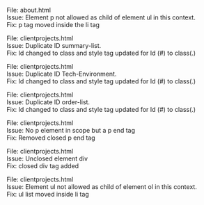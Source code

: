File: about.html  
Issue: Element p not allowed as child of element ul in this context.  
Fix: p tag moved inside the li tag 

File: clientprojects.html  
Issue: Duplicate ID summary-list.  
Fix: Id changed to class and style tag updated for Id (#) to class(.) 

File: clientprojects.html  
Issue: Duplicate ID Tech-Environment.  
Fix: Id changed to class and style tag updated for Id (#) to class(.) 

File: clientprojects.html  
Issue: Duplicate ID order-list.  
Fix: Id changed to class and style tag updated for Id (#) to class(.) 

File: clientprojects.html  
Issue: No p element in scope but a p end tag  
Fix: Removed closed p end tag 

File: clientprojects.html  
Issue: Unclosed element div  
Fix: closed div tag added

File: clientprojects.html  
Issue: Element ul not allowed as child of element  ol in this context.  
Fix: ul list moved inside li tag